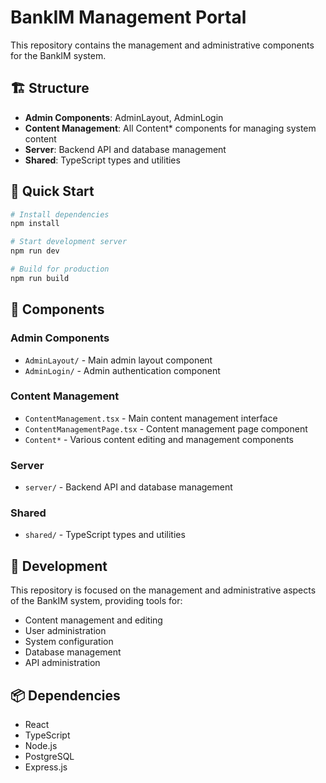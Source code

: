 # BankIM Management Portal

This repository contains the management and administrative components for the BankIM system.

## 🏗️ Structure

- **Admin Components**: AdminLayout, AdminLogin
- **Content Management**: All Content* components for managing system content
- **Server**: Backend API and database management
- **Shared**: TypeScript types and utilities

## 🚀 Quick Start

```bash
# Install dependencies
npm install

# Start development server
npm run dev

# Build for production
npm run build
```

## 📁 Components

### Admin Components
- `AdminLayout/` - Main admin layout component
- `AdminLogin/` - Admin authentication component

### Content Management
- `ContentManagement.tsx` - Main content management interface
- `ContentManagementPage.tsx` - Content management page component
- `Content*` - Various content editing and management components

### Server
- `server/` - Backend API and database management

### Shared
- `shared/` - TypeScript types and utilities

## 🔧 Development

This repository is focused on the management and administrative aspects of the BankIM system, providing tools for:

- Content management and editing
- User administration
- System configuration
- Database management
- API administration

## 📦 Dependencies

- React
- TypeScript
- Node.js
- PostgreSQL
- Express.js 